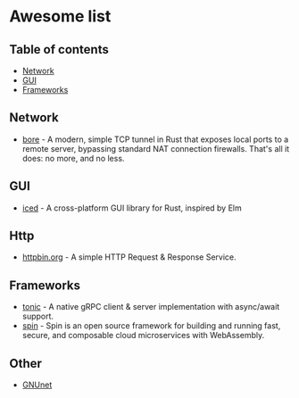# Awesome list

## Table of contents

* [Network](#network)
* [GUI](#gui)
* [Frameworks](#frameworks)

## Network

* [bore](https://github.com/ekzhang/bore) - A modern, simple TCP tunnel in Rust that exposes local ports to a remote server, bypassing standard NAT connection firewalls. That's all it does: no more, and no less.

## GUI

* [iced](https://github.com/iced-rs/iced) - A cross-platform GUI library for Rust, inspired by Elm

## Http

* [httpbin.org](https://www.httpbin.org)  - A simple HTTP Request & Response Service.

## Frameworks

* [tonic](https://github.com/hyperium/tonic) - A native gRPC client & server implementation with async/await support. 
* [spin](https://github.com/fermyon/spin) - Spin is an open source framework for building and running fast, secure, and composable cloud microservices with WebAssembly. 

## Other

* [GNUnet](https://www.gnunet.org/en/)
